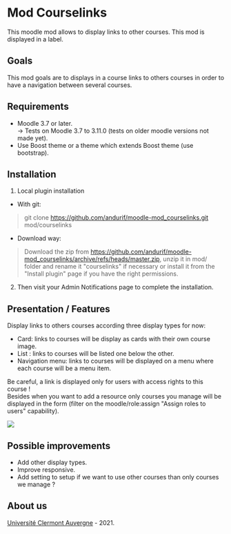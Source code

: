 Mod Courselinks
==================================
This moodle mod allows to display links to other courses. This mod is displayed in a label.

Goals
------------
This mod goals are to displays in a course links to others courses in order to have a navigation between several courses.

Requirements
------------
- Moodle 3.7 or later.<br/>
  -> Tests on Moodle 3.7 to 3.11.0 (tests on older moodle versions not made yet).<br/>
- Use Boost theme or a theme which extends Boost theme (use bootstrap).

Installation
------------
1. Local plugin installation

- With git:
> git clone https://github.com/andurif/moodle-mod_courselinks.git mod/courselinks

- Download way:
> Download the zip from https://github.com/andurif/moodle-mod_courselinks/archive/refs/heads/master.zip, unzip it in mod/ folder and rename it "courselinks" if necessary or install it from the "Install plugin" page if you have the right permissions.

2. Then visit your Admin Notifications page to complete the installation.

Presentation / Features
------------
Display links to others courses according three display types for now:
- Card: links to courses will be display as cards with their own course image.
- List : links to courses will be listed one below the other.
- Navigation menu: links to courses will be displayed on a menu where each course will be a menu item.
<p>Be careful, a link is displayed only for users with access rights to this course !<br>
Besides when you want to add a resource only courses you manage will be displayed in the form 
(filter on the moodle/role:assign "Assign roles to users" capability).</p>

<img src="https://i15.servimg.com/u/f15/17/05/22/27/course10.png" />

Possible improvements
-----
- Add other display types.
- Improve responsive.
- Add setting to setup if we want to use other courses than only courses we manage ?

About us
------
<a href="https://www.uca.fr" target="_blank">Université Clermont Auvergne</a> - 2021.<br/>
